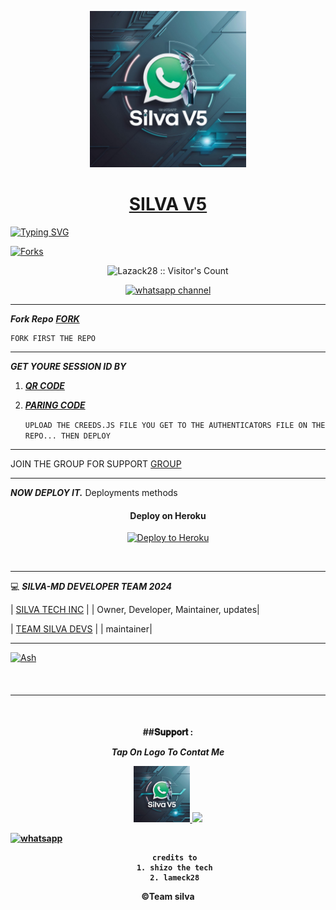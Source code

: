
</p>
</p>
<p align="center">
  <a href="https://whatsapp.com/channel/0029VaAkETLLY6d8qhLmZt2v">
    <img alt=Support height="250" src="silva v5.jpeg"> 
    </p>
<h1 align="center">    SILVA V5
</h1>
<p align="center"> 
    </p>


   [![Typing SVG](https://readme-typing-svg.herokuapp.com?font=Rockstar-ExtraBold&color=F33A6A&lines=WELCOME+TO+LAZACK+MD+v2+MADE+BY;LAZACK28;THANKS+FOR+VISITING+MY+REPO)](https://git.io/typing-svg)



<p align="left">
  <a href="" target="_blank">
    <img alt="Forks" src="https://img.shields.io/github/forks/SilvaTechB/silva-v5" />
  </a>
  
  

</p>
<p align="center"><img src="https://profile-counter.glitch.me/{SilvaTechB}/count.svg" alt="Lazack28 :: Visitor's Count" /></p>
<p align="center">
 <a href="https://whatsapp.com/channel/0029VaAkETLLY6d8qhLmZt2v" target="_blank">
    <img alt="whatsapp channel" src="https://img.shields.io/badge/ SILVA-BOT Support Channel -25D366?style=for-the-badge&logo=whatsapp&logoColor=green" />
  </a>
</p>

---

 ***Fork Repo***
 ***[FORK](https://github.com/SilvaTechB/silva-v5/fork)***

    FORK FIRST THE REPO
---

***GET YOURE SESSION ID BY***

1. ***[QR CODE](https://gpt-qr-code.onrender.com/elisa)***

2. ***[PARING CODE](https://creds-1.onrender.com/pair)***


     `UPLOAD THE CREEDS.JS FILE YOU GET TO THE AUTHENTICATORS FILE ON THE REPO... THEN DEPLOY`
   



    

   
--- 

JOIN THE GROUP FOR SUPPORT 
[GROUP](https://chat.whatsapp.com/Lr80ac3MKKIKGew8mFES2a)

---

 ***NOW  DEPLOY IT.***
Deployments methods

 
<h4 align="center"> Deploy on Heroku
</h4>

</p>

<p align="center" >
    <a href="https://heroku.com/deploy?template=https://github.com/SilvaTechB/silva-v5">
    <img src="https://telegra.ph/file/873a73bb44e63d9598fa8.png" width="100px" alt="Deploy to Heroku" >
    </a>

</p> 

<br>
   


----

💻 ***SILVA-MD DEVELOPER TEAM* *2024***
  
| [SILVA TECH INC](https://github.com/SilvaTechB) |
| Owner, Developer, Maintainer, updates|

| [TEAM SILVA DEVS](https://chat.whatsapp.com/Lr80ac3MKKIKGew8mFES2a) |
| maintainer|


---
<a href="[https://github.com/SilvaTechB.png]"><img src="https://github.com/SilvaTechB.png" width="200" height="200" alt="Ash"/></a>
 </div>
<br>
<h4 align="center">

---

  </br> 
<h4 align="center">
##𝐒𝐮𝐩𝐩𝐨𝐫𝐭 :
    
 ***Tap On Logo To Contat Me***
 <p align="center">
  <a href="sylivanusmomanyi@gmail.com">
    <img src="silva v5.jpeg" align="centre" width="90" />
   <a href="https://wa.me/255734980103?text=Hi%20Lazack%20Sir...%20I%20need%20some%20help%20in%20Lazack Bot">
    <img src="https://telegra.ph/file/aa1fd064edcf7c32cf42d.png" align="centre" width="90" />


<p align="left">
  <a aria-label="Join our chats" href="https://chat.whatsapp.com/Lr80ac3MKKIKGew8mFES2a" target="_blank">
    <img alt="whatsapp" src="https://img.shields.io/badge/Join Our Bot Group-25D366?style=for-the-badge&logo=whatsapp&logoColor=white" />
  </a>



</br>



       credits to
       1. shizo the tech
       2. lameck28

©Team silva
